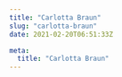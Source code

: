 ```yaml
---
title: "Carlotta Braun"
slug: "carlotta-braun"
date: 2021-02-20T06:51:33Z

meta:
  title: "Carlotta Braun"
---
```



